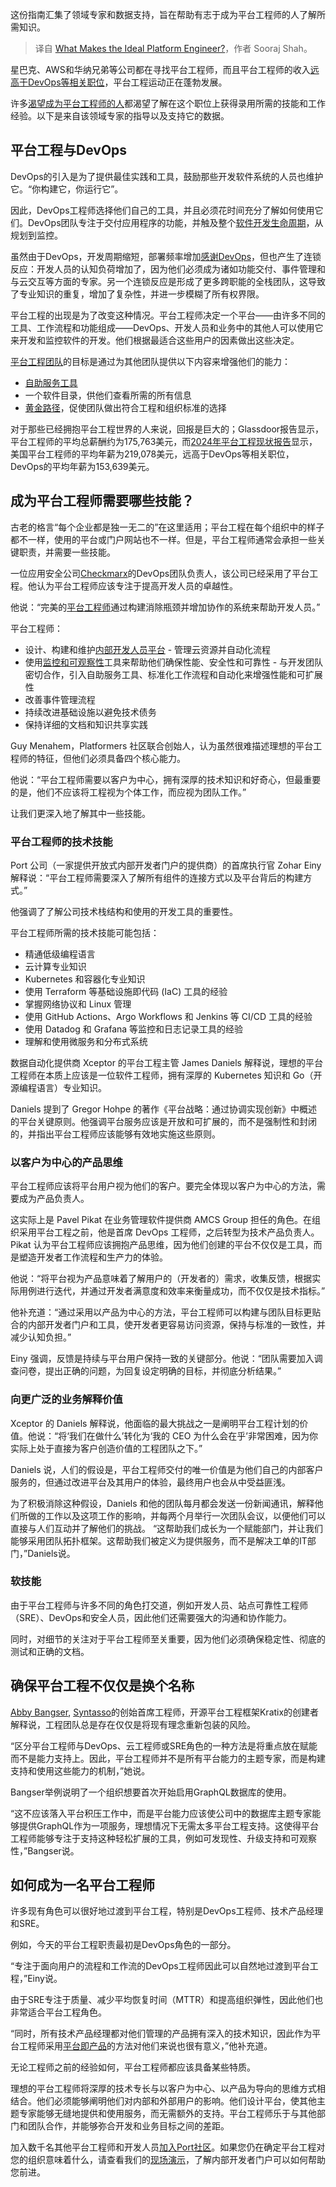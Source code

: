 
<!--
title: 理想的平台工程师需要具备什么？
cover: https://cdn.thenewstack.io/media/2024/12/b1907b39-persona.jpg
-->

这份指南汇集了领域专家和数据支持，旨在帮助有志于成为平台工程师的人了解所需知识。

> 译自 [What Makes the Ideal Platform Engineer?](https://thenewstack.io/what-makes-the-ideal-platform-engineer/)，作者 Sooraj Shah。

星巴克、AWS和华纳兄弟等公司都在寻找平台工程师，而且平台工程师的收入[远高于DevOps等相关职位](https://thenewstack.io/its-official-platform-engineers-earn-more-than-you/)，平台工程运动正在蓬勃发展。

许多[渴望成为平台工程师的人](https://thenewstack.io/platform-engineering/)都渴望了解在这个职位上获得录用所需的技能和工作经验。以下是来自该领域专家的指导以及支持它的数据。

## 平台工程与DevOps

DevOps的引入是为了提供最佳实践和工具，鼓励那些开发软件系统的人员也维护它。“你构建它，你运行它”。

因此，DevOps工程师选择他们自己的工具，并且必须花时间充分了解如何使用它们。DevOps团队专注于交付应用程序的功能，并触及整个[软件开发生命周期](https://thenewstack.io/platform-engineering/platform-engineer-vs-software-engineer/)，从规划到监控。

虽然由于DevOps，开发周期缩短，部署频率增加[感谢DevOps](https://thenewstack.io/how-a-devops-team-became-a-platform-engineering-team/)，但也产生了连锁反应：开发人员的认知负荷增加了，因为他们必须成为诸如功能交付、事件管理和与云交互等方面的专家。另一个连锁反应是形成了更多跨职能的全栈团队，这导致了专业知识的重复，增加了复杂性，并进一步模糊了所有权界限。

平台工程的出现是为了改变这种情况。平台工程师决定一个平台——由许多不同的工具、工作流程和功能组成——DevOps、开发人员和业务中的其他人可以使用它来开发和监控软件的开发。他们根据最适合这些用户的因素做出这些决定。

[平台工程团队](https://www.getport.io/blog/how-to-build-a-platform-engineering-team)的目标是通过为其他团队提供以下内容来增强他们的能力：

* [自助服务工具](https://www.getport.io/product/self-service)
* 一个软件目录，供他们查看所需的所有信息
* [黄金路径](https://thenewstack.io/using-an-internal-developer-portal-for-golden-paths/)，促使团队做出符合工程和组织标准的选择

对于那些已经拥抱平台工程世界的人来说，回报是巨大的；Glassdoor报告显示，平台工程师的平均总薪酬约为175,763美元，而[2024年平台工程现状报告](https://humanitec.com/whitepapers/state-of-platform-engineering-report-volume-2)显示，美国平台工程师的平均年薪为219,078美元，远高于DevOps等相关职位，DevOps的平均年薪为153,639美元。

## 成为平台工程师需要哪些技能？

古老的格言“每个企业都是独一无二的”在这里适用；平台工程在每个组织中的样子都不一样，使用的平台或门户网站也不一样。但是，平台工程师通常会承担一些关键职责，并需要一些技能。


一位应用安全公司[Checkmarx](https://www.getport.io/blog/how-checkmarx-saved-hundreds-of-thousands-of-dollars-on-developer-environments-with-port)的DevOps团队负责人，该公司已经采用了平台工程。他认为平台工程师应该专注于提高开发人员的卓越性。

他说：“完美的[平台工程师](https://www.getport.io/blog/platform-engineer)通过构建消除瓶颈并增加协作的系统来帮助开发人员。”

平台工程师：

- 设计、构建和维护[内部开发人员平台](https://thenewstack.io/7-core-elements-of-an-internal-developer-platform/) - 管理云资源并自动化流程
- 使用[监控和可观察性](https://thenewstack.io/monitoring-vs-observability-whats-the-difference/)工具来帮助他们确保性能、安全性和可靠性 - 与开发团队密切合作，引入自助服务工具、标准化工作流程和自动化来增强性能和可扩展性
- 改善事件管理流程
- 持续改进基础设施以避免技术债务
- 保持详细的文档和知识共享实践

Guy Menahem，Platformers 社区联合创始人，认为虽然很难描述理想的平台工程师的特征，但他们必须具备四个核心能力。

他说：“平台工程师需要以客户为中心，拥有深厚的技术知识和好奇心，但最重要的是，他们不应该将工程视为个体工作，而应视为团队工作。”

让我们更深入地了解其中一些技能。

### 平台工程师的技术技能

Port 公司（一家提供开放式内部开发者门户的提供商）的首席执行官 Zohar Einy 解释说：“平台工程师需要深入了解所有组件的连接方式以及平台背后的构建方式。”

他强调了了解公司技术栈结构和使用的开发工具的重要性。

平台工程师所需的技术技能可能包括：

- 精通低级编程语言
- 云计算专业知识
- Kubernetes 和容器化专业知识
- 使用 Terraform 等基础设施即代码 (IaC) 工具的经验
- 掌握网络协议和 Linux 管理
- 使用 GitHub Actions、Argo Workflows 和 Jenkins 等 CI/CD 工具的经验
- 使用 Datadog 和 Grafana 等监控和日志记录工具的经验
- 理解和使用微服务和分布式系统

数据自动化提供商 Xceptor 的平台工程主管 James Daniels 解释说，理想的平台工程师在本质上应该是一位软件工程师，拥有深厚的 Kubernetes 知识和 Go（开源编程语言）专业知识。

Daniels 提到了 Gregor Hohpe 的著作《平台战略：通过协调实现创新》中概述的平台关键原则。他强调平台服务应该是开放和可扩展的，而不是强制性和封闭的，并指出平台工程师应该能够有效地实施这些原则。

### 以客户为中心的产品思维

平台工程师应该将平台用户视为他们的客户。要完全体现以客户为中心的方法，需要成为产品负责人。

这实际上是 Pavel Pikat 在业务管理软件提供商 AMCS Group 担任的角色。在组织采用平台工程之前，他是首席 DevOps 工程师，之后转型为技术产品负责人。Pikat 认为平台工程师应该拥抱产品思维，因为他们创建的平台不仅仅是工具，而是塑造开发者工作流程和生产力的体验。

他说：“将平台视为产品意味着了解用户的（开发者的）需求，收集反馈，根据实际用例进行迭代，并通过开发者满意度和效率来衡量成功，而不仅仅是技术指标。”

他补充道：“通过采用以产品为中心的方法，平台工程师可以构建与团队目标更贴合的内部开发者门户和工具，使开发者更容易访问资源，保持与标准的一致性，并减少认知负担。”

Einy 强调，反馈是持续与平台用户保持一致的关键部分。他说：“团队需要加入调查问卷，提出正确的问题，为回复设定明确的目标，并彻底分析结果。”

### 向更广泛的业务解释价值

Xceptor 的 Daniels 解释说，他面临的最大挑战之一是阐明平台工程计划的价值。他说：“将‘我们在做什么’转化为‘我的 CEO 为什么会在乎’非常困难，因为你实际上处于直接为客户创造价值的工程团队之下。”

Daniels 说，人们的假设是，平台工程师交付的唯一价值是为他们自己的内部客户服务的，但通过改进平台及其用户的体验，最终用户也会从中受益匪浅。

为了积极消除这种假设，Daniels 和他的团队每月都会发送一份新闻通讯，解释他们所做的工作以及这项工作的影响，并每两个月举行一次团队会议，以便他们可以直接与人们互动并了解他们的挑战。
“这帮助我们成长为一个赋能部门，并让我们能够采用团队拓扑框架。这帮助我们被定义为提供服务，而不是解决工单的IT部门，”Daniels说。

### 软技能

由于平台工程师与许多不同的角色打交道，例如开发人员、站点可靠性工程师（SRE）、DevOps和安全人员，因此他们还需要强大的沟通和协作能力。

同时，对细节的关注对于平台工程师至关重要，因为他们必须确保稳定性、彻底的测试和正确的文档。

## 确保平台工程不仅仅是换个名称

[Abby Bangser](https://www.linkedin.com/in/abbybangser/), [Syntasso](https://www.syntasso.io/)的创始首席工程师，开源平台工程框架Kratix的创建者解释说，工程团队总是存在仅仅是将现有理念重新包装的风险。

“区分平台工程师与DevOps、云工程师或SRE角色的一种方法是将重点放在赋能而不是能力支持上。因此，平台工程师并不是所有平台能力的主题专家，而是构建支持和使用这些能力的机制，”她说。

Bangser举例说明了一个组织想要首次开始启用GraphQL数据库的使用。

“这不应该落入平台积压工作中，而是平台能力应该使公司中的数据库主题专家能够提供GraphQL作为一项服务，理想情况下无需太多平台工程支持。这使得平台工程师能够专注于支持这种轻松扩展的工具，例如可发现性、升级支持和可观察性，”Bangser说。

## 如何成为一名平台工程师

许多现有角色可以很好地过渡到平台工程，特别是DevOps工程师、技术产品经理和SRE。

例如，今天的平台工程职责最初是DevOps角色的一部分。

“专注于面向用户的流程和工作流的DevOps工程师因此可以自然地过渡到平台工程，”Einy说。

由于SRE专注于质量、减少平均恢复时间（MTTR）和提高组织弹性，因此他们也非常适合平台工程角色。

“同时，所有技术产品经理都对他们管理的产品拥有深入的技术知识，因此作为平台工程师采用[平台即产品](https://www.getport.io/glossary/platform-as-a-product)的方法对他们来说也很有意义，”他补充道。

无论工程师之前的经验如何，平台工程师都应该具备某些特质。

理想的平台工程师将深厚的技术专长与以客户为中心、以产品为导向的思维方式相结合。他们必须能够阐明他们对内部和外部用户的影响。他们设计平台，使其他主题专家能够无缝地提供和使用服务，而无需额外的支持。平台工程师乐于与其他部门和团队合作，并能够弥合开发和业务目标之间的差距。

加入数千名其他平台工程师和开发人员[加入Port社区](https://www.getport.io/community)。如果您仍在确定平台工程对您的组织意味着什么，请查看我们的[现场演示](https://demo.getport.io/organization/home)，了解内部开发者门户可以如何帮助您前进。
